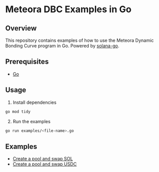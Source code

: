 # Meteora DBC Examples in Go

## Overview

This repository contains examples of how to use the Meteora Dynamic Bonding Curve program in Go. Powered by [solana-go](https://github.com/gagliardetto/solana-go).

## Prerequisites

- [Go](https://go.dev/doc/install)

## Usage

1. Install dependencies

```bash
go mod tidy
```

2. Run the examples

```bash
go run examples/<file-name>.go
```

## Examples

- [Create a pool and swap SOL](./examples/CreatePoolAndSwapSol.go)
- [Create a pool and swap USDC](./examples/CreatePoolAndSwapUsdc.go)
